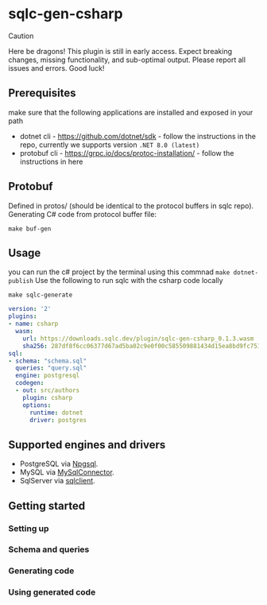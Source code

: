 # sqlc-gen-csharp

> [!CAUTION]
> Here be dragons! This plugin is still in early access. Expect breaking changes, missing functionality, and sub-optimal output. Please report all issues and errors. Good luck!

## Prerequisites
make sure that the following applications are installed and exposed in your path

* dotnet cli - https://github.com/dotnet/sdk - follow the instructions in the repo, currently we supports version `.NET 8.0 (latest)`
* protobuf cli - https://grpc.io/docs/protoc-installation/ - follow the instructions in here

## Protobuf
Defined in protos/ (should be identical to the protocol buffers in sqlc repo).
Generating C# code from protocol buffer file:
```
make buf-gen
```

## Usage
you can run the c# project by the terminal using this commnad `make dotnet-publish`
Use the following to run sqlc with the csharp code locally
```
make sqlc-generate
```

```yaml
version: '2'
plugins:
- name: csharp
  wasm:
    url: https://downloads.sqlc.dev/plugin/sqlc-gen-csharp_0.1.3.wasm
    sha256: 287df8f6cc06377d67ad5ba02c9e0f00c585509881434d15ea8bd9fc751a9368
sql:
- schema: "schema.sql"
  queries: "query.sql"
  engine: postgresql
  codegen:
  - out: src/authors
    plugin: csharp
    options:
      runtime: dotnet
      driver: postgres
```

## Supported engines and drivers

- PostgreSQL via [Npgsql](https://www.nuget.org/packages/Npgsql).
- MySQL via [MySqlConnector](https://www.nuget.org/packages/MySqlConnector).
- SqlServer via [sqlclient](https://learn.microsoft.com/en-us/dotnet/framework/data/adonet/data-providers?redirectedfrom=MSDN#net-framework-data-provider-for-sql-server-sqlclient).

## Getting started


### Setting up


### Schema and queries


### Generating code


### Using generated code
